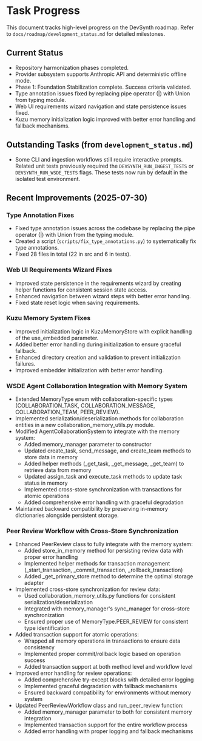 # Task Progress

This document tracks high-level progress on the DevSynth roadmap. Refer to
`docs/roadmap/development_status.md` for detailed milestones.

## Current Status

- Repository harmonization phases completed.
- Provider subsystem supports Anthropic API and deterministic offline mode.
- Phase 1: Foundation Stabilization complete. Success criteria validated.
- Type annotation issues fixed by replacing pipe operator (|) with Union from typing module.
- Web UI requirements wizard navigation and state persistence issues fixed.
- Kuzu memory initialization logic improved with better error handling and fallback mechanisms.

## Outstanding Tasks (from `development_status.md`)

- Some CLI and ingestion workflows still require interactive prompts. Related
  unit tests previously required the `DEVSYNTH_RUN_INGEST_TESTS` or
  `DEVSYNTH_RUN_WSDE_TESTS` flags. These tests now run by default in the
  isolated test environment.

## Recent Improvements (2025-07-30)

### Type Annotation Fixes
- Fixed type annotation issues across the codebase by replacing the pipe operator (|) with Union from the typing module.
- Created a script (`scripts/fix_type_annotations.py`) to systematically fix type annotations.
- Fixed 28 files in total (22 in src and 6 in tests).

### Web UI Requirements Wizard Fixes
- Improved state persistence in the requirements wizard by creating helper functions for consistent session state access.
- Enhanced navigation between wizard steps with better error handling.
- Fixed state reset logic when saving requirements.

### Kuzu Memory System Fixes
- Improved initialization logic in KuzuMemoryStore with explicit handling of the use_embedded parameter.
- Added better error handling during initialization to ensure graceful fallback.
- Enhanced directory creation and validation to prevent initialization failures.
- Improved embedder initialization with better error handling.

### WSDE Agent Collaboration Integration with Memory System
- Extended MemoryType enum with collaboration-specific types (COLLABORATION_TASK, COLLABORATION_MESSAGE, COLLABORATION_TEAM, PEER_REVIEW).
- Implemented serialization/deserialization methods for collaboration entities in a new collaboration_memory_utils.py module.
- Modified AgentCollaborationSystem to integrate with the memory system:
  - Added memory_manager parameter to constructor
  - Updated create_task, send_message, and create_team methods to store data in memory
  - Added helper methods (_get_task, _get_message, _get_team) to retrieve data from memory
  - Updated assign_task and execute_task methods to update task status in memory
  - Implemented cross-store synchronization with transactions for atomic operations
  - Added comprehensive error handling with graceful degradation
- Maintained backward compatibility by preserving in-memory dictionaries alongside persistent storage.

### Peer Review Workflow with Cross-Store Synchronization
- Enhanced PeerReview class to fully integrate with the memory system:
  - Added store_in_memory method for persisting review data with proper error handling
  - Implemented helper methods for transaction management (_start_transaction, _commit_transaction, _rollback_transaction)
  - Added _get_primary_store method to determine the optimal storage adapter
- Implemented cross-store synchronization for review data:
  - Used collaboration_memory_utils.py functions for consistent serialization/deserialization
  - Integrated with memory_manager's sync_manager for cross-store synchronization
  - Ensured proper use of MemoryType.PEER_REVIEW for consistent type identification
- Added transaction support for atomic operations:
  - Wrapped all memory operations in transactions to ensure data consistency
  - Implemented proper commit/rollback logic based on operation success
  - Added transaction support at both method level and workflow level
- Improved error handling for review operations:
  - Added comprehensive try-except blocks with detailed error logging
  - Implemented graceful degradation with fallback mechanisms
  - Ensured backward compatibility for environments without memory system
- Updated PeerReviewWorkflow class and run_peer_review function:
  - Added memory_manager parameter to both for consistent memory integration
  - Implemented transaction support for the entire workflow process
  - Added error handling with proper logging and fallback mechanisms

